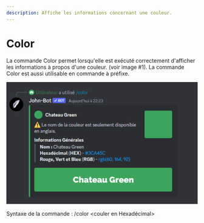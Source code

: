 ```yaml
---
description: Affiche les informations concernant une couleur.
---
```


# Color

La commande Color permet lorsqu'elle est exécuté correctement d'afficher les informations à propos d'une couleur. (voir image #1). La commande Color est aussi utilisable en commande à préfixe.

![Image #1](../../../.gitbook/assets/Color.png)

Syntaxe de la commande : /color \<couler en Hexadécimal>
